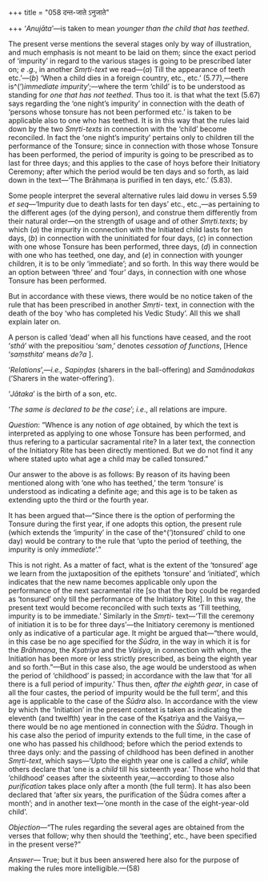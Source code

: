 +++
title = "058 दन्त-जाते ऽनुजाते"

+++
‘*Anujāta*’—is taken to mean *younger than the child that has*
*teethed*.

The present verse mentions the several stages only by way of
illustration, and much emphasis is not meant to be laid on them; since
the exact period of ‘impurity’ in regard to the various stages is going
to be prescribed later on; *e* .*g*., in another *Smṛti-text* we
read—(*a*) Till the appearance of teeth etc.’—(*b*) ‘When a child dies
in a foreign country, etc., etc.’ (5.77),—there is^(‘)*immediate
impurity*’;—where the term ‘child’ is to be understood as standing for
*one that has not teethed*. Thus too it. is that what the text (5.67)
says regarding the ‘one night’s impurity’ in connection with the death
of ‘persons whose tonsure has not been performed etc.’ is taken to be
applicable also to one who has teethed. It is in this way that the rules
laid down by the two *Smṛti-texts* in connection with the ‘child’ become
reconciled. In fact the ‘one night’s impurity’ pertains only to children
till the performance of the Tonsure; since in connection with those
whose Tonsure has been performed, the period of impurity is going to be
prescribed as to last for three days; and this applies to the case of
hoys before their Initiatory Ceremony; after which the period would be
ten days and so forth, as laid down in the text—‘The Brāhmaṇa is
purified in ten days, etc.’ (5.83).

Some people interpret the several alternative rules laid dowu in verses
5.59 *et* *seq*—‘Impurity due to death lasts for ten days’ etc.,
etc.,—as pertaining to the different ages (of the dying person), and
construe them differently from their natural order—on the strength of
usage and of other *Smṛti.texts*; by which (*a*) the impurity in
connection with the Initiated child lasts for ten days, (*b*) in
connection with the uninitiated for four days, (*c*) in connection with
one whose Tonsure has been performed, three days, (*d*) in connection
with one who has teethed, one day, and (*e*) in connection with younger
children, it is to be only ‘immediate’; and so forth. In this way there
would be an option between ‘three’ and ‘four’ days, in connection with
one whose Tonsure has been performed.

But in accordance with these views, there would be no notice taken of
the rule that has been prescribed in another *Smṛti-* text, in
connection with the death of the boy ‘who has completed his Vedic
Study’. All this we shall explain later on.

A person is called ‘dead’ when all his functions have ceased, and the
root ‘*sthā*’ with the prepositiou ‘*sam*,’ denotes *cessation of
functions*, \[Hence ‘*saṃsthita*’ means *de?a* \].

‘*Relations*’,—*i.e., Sapiṇḍas* (sharers in the ball-offering) and
*Samānodakas* (‘Sharers in the water-offering’).

‘*Jātaka*’ is the birth of a son, etc.

‘*The same is declared to be the case*’; *i.e*., all relations are
impure.

*Question*: “Whence is any notion of *age* obtained, by which the text
is interpreted as applying to one whose Tonsure has been performed, and
thus refering to a particular sacramental rite? In a later text, the
connection of the Initiatory Rite has been directly mentioned. But we do
not find it any where stated upto what age a child may be called
tonsured.”

Our answer to the above is as follows: By reason of its having been
mentioned along with ‘one who has teethed,’ the term ‘tonsure’ is
understood as indicating a definite age; and this age is to be taken as
extending upto the third or the fourth year.

It has been argued that—“Since there is the option of performing the
Tonsure during the first year, if one adopts this option, the present
rule (which extends the ‘impurity’ in the case of the^(‘)tonsured’ child
to one day) would be contrary to the rule that ‘upto the period of
teething, the impurity is only *immediate*’.”

This is not right. As a matter of fact, what is the extent of the
‘tonsured’ age we learn from the juxtaposition of the epithets ‘tonsure’
and ‘initiated’, which indicates that the new name becomes applicable
only upon the performance of the next sacramental rite \[so that the boy
could be regarded as ‘tonsured’ only till the performance of the
Initiatory Rite\]. In this way, the present text would become reconciled
with such texts as ‘Till teething, impurity is to be immediate.’
Similarly in the *Smṛti-* text—‘Till the ceremony of initiation it is to
be for three days’—the Initiatory ceremony is mentioned only as
indicative of a particular age. It might be argued that—“there would, in
this case be no age specified for the *Śūdra*, in the way in which it is
for the *Brāhmaṇa*, the *Kṣatriya* and the *Vaiśya*, in connection with
whom, the Initiation has been more or less strictly prescribed, as being
the eighth year and so forth.”—But in this case also, the age would be
understood as when the period of ‘childhood’ is passed; in accordance
with the law that ‘for all there is a full period of impurity.’ Thus
then, *after the eighth gear*, in case of all the four castes, the
period of impurity would be the full term’, and this age is applicable
to the case of the *Śūdra* also. In accordance with the view by which
the ‘Initiation’ in the present context is taken as indicating the
eleventh (and twelfth) year in the case of the Kṣatriya and the
Vaiśya,—there would be no age mentioned in connection with the *Śūdra*.
Though in his case also the period of impurity extends to the full time,
in the case of one who has passed his childhood; before which the period
extends to three days only: and the passing of childhood has been
defined in another *Smṛti-text*, which says—‘Upto the eighth year one is
called a *child*’, while others declare that ‘one is a *child* till his
sixteenth year.’ Those who hold that ‘childhood’ ceases after the
sixteenth year,—according to those also *purification* takes place only
after a month (the full term). It has also been declared that ‘after six
years, the purification of the Śūdra comes after a month’; and in
another text—‘one month in the case of the eight-year-old child’.

*Objection*—“The rules regarding the several ages are obtained from the
verses that follow; why then should the ‘teething’, etc., have been
specified in the present verse?”

*Answer*— True; but it bus been answered here also for the purpose of
making the rules more intelligible.—(58)


